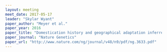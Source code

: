 ```yaml
---
layout: meeting
meet_date: 2017-05-17
leader: "Skylar Wyant"
paper_author: "Meyer et al."
paper_year: 2016
paper_title: "Domestication history and geographical adaptation inferred from a SNP map of African rice"
paper_journal: "Nature Genetics"
paper_url: "http://www.nature.com/ng/journal/v48/n9/pdf/ng.3633.pdf"
---
```

